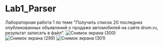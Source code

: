 # Lab1_Parser
Лабораторная работа 1 по теме "Получить список 20 последних опубликованных объявлений о продаже автомобилей на сайте drom.ru, результат записать в файл".
![Снимок экрана (300)](https://github.com/Forestjaba/Lab1_Parser/assets/125629240/d805d5da-5edc-4d97-9a3e-44f39e47f7f6)
![Снимок экрана (299)](https://github.com/Forestjaba/Lab1_Parser/assets/125629240/9239ba42-28b1-4ae4-b991-d7d7c98f624d)
![Снимок экрана (301)](https://github.com/Forestjaba/Lab1_Parser/assets/125629240/ec871b9f-fdab-4768-9092-7e041a5fb4de)
